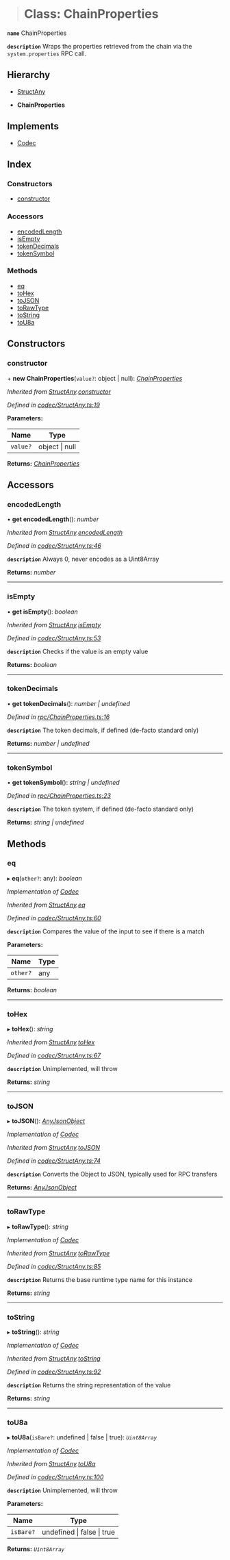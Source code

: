 > # Class: ChainProperties

**`name`** ChainProperties

**`description`** 
Wraps the properties retrieved from the chain via the `system.properties` RPC call.

## Hierarchy

  * [StructAny](_codec_structany_.structany.md)

  * **ChainProperties**

## Implements

* [Codec](../interfaces/_types_.codec.md)

## Index

### Constructors

* [constructor](_rpc_chainproperties_.chainproperties.md#constructor)

### Accessors

* [encodedLength](_rpc_chainproperties_.chainproperties.md#encodedlength)
* [isEmpty](_rpc_chainproperties_.chainproperties.md#isempty)
* [tokenDecimals](_rpc_chainproperties_.chainproperties.md#tokendecimals)
* [tokenSymbol](_rpc_chainproperties_.chainproperties.md#tokensymbol)

### Methods

* [eq](_rpc_chainproperties_.chainproperties.md#eq)
* [toHex](_rpc_chainproperties_.chainproperties.md#tohex)
* [toJSON](_rpc_chainproperties_.chainproperties.md#tojson)
* [toRawType](_rpc_chainproperties_.chainproperties.md#torawtype)
* [toString](_rpc_chainproperties_.chainproperties.md#tostring)
* [toU8a](_rpc_chainproperties_.chainproperties.md#tou8a)

## Constructors

###  constructor

\+ **new ChainProperties**(`value?`: object | null): *[ChainProperties](_rpc_chainproperties_.chainproperties.md)*

*Inherited from [StructAny](_codec_structany_.structany.md).[constructor](_codec_structany_.structany.md#constructor)*

*Defined in [codec/StructAny.ts:19](https://github.com/polkadot-js/api/blob/5fe63b4/packages/types/src/codec/StructAny.ts#L19)*

**Parameters:**

Name | Type |
------ | ------ |
`value?` | object \| null |

**Returns:** *[ChainProperties](_rpc_chainproperties_.chainproperties.md)*

## Accessors

###  encodedLength

• **get encodedLength**(): *number*

*Inherited from [StructAny](_codec_structany_.structany.md).[encodedLength](_codec_structany_.structany.md#encodedlength)*

*Defined in [codec/StructAny.ts:46](https://github.com/polkadot-js/api/blob/5fe63b4/packages/types/src/codec/StructAny.ts#L46)*

**`description`** Always 0, never encodes as a Uint8Array

**Returns:** *number*

___

###  isEmpty

• **get isEmpty**(): *boolean*

*Inherited from [StructAny](_codec_structany_.structany.md).[isEmpty](_codec_structany_.structany.md#isempty)*

*Defined in [codec/StructAny.ts:53](https://github.com/polkadot-js/api/blob/5fe63b4/packages/types/src/codec/StructAny.ts#L53)*

**`description`** Checks if the value is an empty value

**Returns:** *boolean*

___

###  tokenDecimals

• **get tokenDecimals**(): *number | undefined*

*Defined in [rpc/ChainProperties.ts:16](https://github.com/polkadot-js/api/blob/5fe63b4/packages/types/src/rpc/ChainProperties.ts#L16)*

**`description`** The token decimals, if defined (de-facto standard only)

**Returns:** *number | undefined*

___

###  tokenSymbol

• **get tokenSymbol**(): *string | undefined*

*Defined in [rpc/ChainProperties.ts:23](https://github.com/polkadot-js/api/blob/5fe63b4/packages/types/src/rpc/ChainProperties.ts#L23)*

**`description`** The token system, if defined (de-facto standard only)

**Returns:** *string | undefined*

## Methods

###  eq

▸ **eq**(`other?`: any): *boolean*

*Implementation of [Codec](../interfaces/_types_.codec.md)*

*Inherited from [StructAny](_codec_structany_.structany.md).[eq](_codec_structany_.structany.md#eq)*

*Defined in [codec/StructAny.ts:60](https://github.com/polkadot-js/api/blob/5fe63b4/packages/types/src/codec/StructAny.ts#L60)*

**`description`** Compares the value of the input to see if there is a match

**Parameters:**

Name | Type |
------ | ------ |
`other?` | any |

**Returns:** *boolean*

___

###  toHex

▸ **toHex**(): *string*

*Inherited from [StructAny](_codec_structany_.structany.md).[toHex](_codec_structany_.structany.md#tohex)*

*Defined in [codec/StructAny.ts:67](https://github.com/polkadot-js/api/blob/5fe63b4/packages/types/src/codec/StructAny.ts#L67)*

**`description`** Unimplemented, will throw

**Returns:** *string*

___

###  toJSON

▸ **toJSON**(): *[AnyJsonObject](../interfaces/_types_.anyjsonobject.md)*

*Implementation of [Codec](../interfaces/_types_.codec.md)*

*Inherited from [StructAny](_codec_structany_.structany.md).[toJSON](_codec_structany_.structany.md#tojson)*

*Defined in [codec/StructAny.ts:74](https://github.com/polkadot-js/api/blob/5fe63b4/packages/types/src/codec/StructAny.ts#L74)*

**`description`** Converts the Object to JSON, typically used for RPC transfers

**Returns:** *[AnyJsonObject](../interfaces/_types_.anyjsonobject.md)*

___

###  toRawType

▸ **toRawType**(): *string*

*Implementation of [Codec](../interfaces/_types_.codec.md)*

*Inherited from [StructAny](_codec_structany_.structany.md).[toRawType](_codec_structany_.structany.md#torawtype)*

*Defined in [codec/StructAny.ts:85](https://github.com/polkadot-js/api/blob/5fe63b4/packages/types/src/codec/StructAny.ts#L85)*

**`description`** Returns the base runtime type name for this instance

**Returns:** *string*

___

###  toString

▸ **toString**(): *string*

*Implementation of [Codec](../interfaces/_types_.codec.md)*

*Inherited from [StructAny](_codec_structany_.structany.md).[toString](_codec_structany_.structany.md#tostring)*

*Defined in [codec/StructAny.ts:92](https://github.com/polkadot-js/api/blob/5fe63b4/packages/types/src/codec/StructAny.ts#L92)*

**`description`** Returns the string representation of the value

**Returns:** *string*

___

###  toU8a

▸ **toU8a**(`isBare?`: undefined | false | true): *`Uint8Array`*

*Implementation of [Codec](../interfaces/_types_.codec.md)*

*Inherited from [StructAny](_codec_structany_.structany.md).[toU8a](_codec_structany_.structany.md#tou8a)*

*Defined in [codec/StructAny.ts:100](https://github.com/polkadot-js/api/blob/5fe63b4/packages/types/src/codec/StructAny.ts#L100)*

**`description`** Unimplemented, will throw

**Parameters:**

Name | Type |
------ | ------ |
`isBare?` | undefined \| false \| true |

**Returns:** *`Uint8Array`*